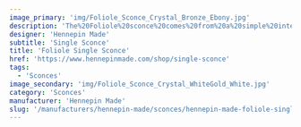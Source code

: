 ```yaml
---
image_primary: 'img/Foliole_Sconce_Crystal_Bronze_Ebony.jpg'
description: 'The%20Foliole%20sconce%20comes%20from%20a%20simple%20interpretation%20of%20a%20leaf%20form.%20Its%20flatten%20shape%20has%20rich%20texture%20in%20the%20glass%2C%20diffusing%20and%20shifting%20the%20light%20as%20it%20radiates%20from%20the%20fixture.%20This%20fixture%u2019s%20tailored%20finishes%20and%20materials%20provide%20a%20delicate%20solution%20for%20any%20type%20of%20space.'
designer: 'Hennepin Made'
subtitle: 'Single Sconce'
title: 'Foliole Single Sconce'
href: 'https://www.hennepinmade.com/shop/single-sconce'
tags:
  - 'Sconces'
image_secondary: 'img/Foliole_Sconce_Crystal_WhiteGold_White.jpg'
category: 'Sconces'
manufacturer: 'Hennepin Made'
slug: '/manufacturers/hennepin-made/sconces/hennepin-made-foliole-single-sconce'
---
```

